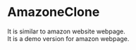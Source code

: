 # AmazoneClone
It is similar to amazon website webpage.
<br>
It is a demo version for amazon webpage.
